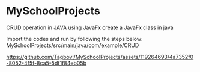 # MySchoolProjects
CRUD operation in JAVA using JavaFx
create a JavaFx class in java

Import the codes and run by following the steps below: 
MySchoolProjects/src/main/java/com/example/CRUD


https://github.com/Tagbovi/MySchoolProjects/assets/119264693/4a7352f0-8052-4f5f-8ca5-5df1f84eb05b
